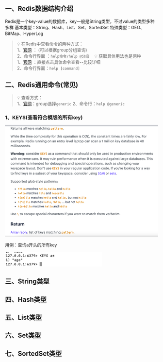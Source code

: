 
## 一、Redis数据结构介绍
Redis是一个key-value的数据库，key一般是String类型，不过value的类型多种多样
基本类型：String、Hash、List、Set、SortedSet
特殊类型：GEO、BitMap、HyperLog

> 💡 在Redis中查看命令的两种方式：  
> 1、[官网](https://redis.io/commands) ： (可以根据group分组查询)  
> 2、命令行界面 ：`help命令/help @分组  `
> 💡 获取具体用法也是两种  
> 1、[官网](https://redis.io/commands) ：直接点击具体命令查看--比较详细  
> 2、命令行界面：`help [command]  `

## 二、Redis通用命令(常见)

> 💡 查看方式：  
>  1、[官网](https://redis.io/commands)：group选择`generic`
>  2、命令行：`help @generic`

### 1、KEYS(查看符合模版的所有key)

![keys用法查看](../../../assets/img/redis-hm/keys用法查看.png)

用例：查询a开头的所有key  

![keys用例](../../../assets/img/redis-hm/keys用例.png)


## 三、String类型



## 四、Hash类型




## 五、List类型




## 六、Set类型



## 七、SortedSet类型